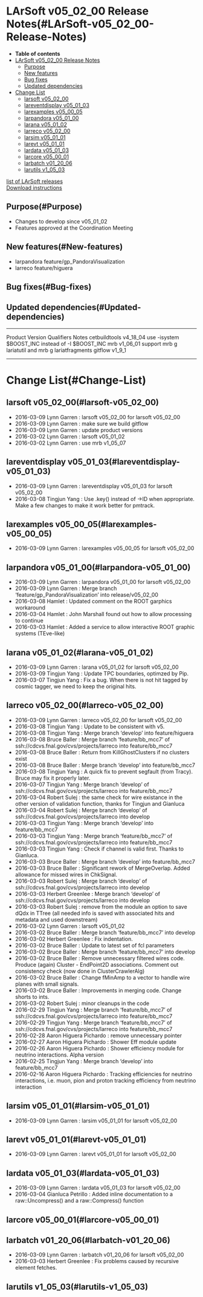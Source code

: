 LArSoft v05\_02\_00 Release Notes(#LArSoft-v05_02_00-Release-Notes)
======================================================================

-   **Table of contents**
-   [LArSoft v05\_02\_00 Release Notes](#LArSoft-v05_02_00-Release-Notes)
    -   [Purpose](#Purpose)
    -   [New features](#New-features)
    -   [Bug fixes](#Bug-fixes)
    -   [Updated dependencies](#Updated-dependencies)
-   [Change List](#Change-List)
    -   [larsoft v05\_02\_00](#larsoft-v05_02_00)
    -   [lareventdisplay v05\_01\_03](#lareventdisplay-v05_01_03)
    -   [larexamples v05\_00\_05](#larexamples-v05_00_05)
    -   [larpandora v05\_01\_00](#larpandora-v05_01_00)
    -   [larana v05\_01\_02](#larana-v05_01_02)
    -   [larreco v05\_02\_00](#larreco-v05_02_00)
    -   [larsim v05\_01\_01](#larsim-v05_01_01)
    -   [larevt v05\_01\_01](#larevt-v05_01_01)
    -   [lardata v05\_01\_03](#lardata-v05_01_03)
    -   [larcore v05\_00\_01](#larcore-v05_00_01)
    -   [larbatch v01\_20\_06](#larbatch-v01_20_06)
    -   [larutils v1\_05\_03](#larutils-v1_05_03)

[list of LArSoft releases](LArSoft_release_list)\
[Download instructions](http://scisoft.fnal.gov/scisoft/bundles/larsoft/v05_02_00/larsoft-v05_02_00.html)

Purpose(#Purpose)
--------------------

-   Changes to develop since v05\_01\_02
-   Features approved at the Coordination Meeting

New features(#New-features)
------------------------------

-   larpandora feature/gp\_PandoraVisualization
-   larreco feature/higuera

Bug fixes(#Bug-fixes)
------------------------

Updated dependencies(#Updated-dependencies)
----------------------------------------------

  --------------- ------------ ------------ ------------------------------------------------------
  Product         Version      Qualifiers   Notes
  cetbuildtools   v4\_18\_04                use -isystem \$BOOST\_INC instead of -I \$BOOST\_INC
  mrb             v1\_06\_01                support mrb g lariatutil and mrb g lariatfragments
  gitflow         v1\_9\_1                  
  --------------- ------------ ------------ ------------------------------------------------------

Change List(#Change-List)
============================

larsoft v05\_02\_00(#larsoft-v05_02_00)
------------------------------------------

-   2016-03-09 Lynn Garren : larsoft v05\_02\_00 for larsoft v05\_02\_00
-   2016-03-09 Lynn Garren : make sure we build gitflow
-   2016-03-09 Lynn Garren : update product versions
-   2016-03-02 Lynn Garren : larsoft v05\_01\_02
-   2016-03-02 Lynn Garren : use mrb v1\_05\_07

lareventdisplay v05\_01\_03(#lareventdisplay-v05_01_03)
----------------------------------------------------------

-   2016-03-09 Lynn Garren : lareventdisplay v05\_01\_03 for larsoft v05\_02\_00
-   2016-03-08 Tingjun Yang : Use .key() instead of -\>ID when appropriate. Make a few changes to make it work better for pmtrack.

larexamples v05\_00\_05(#larexamples-v05_00_05)
--------------------------------------------------

-   2016-03-09 Lynn Garren : larexamples v05\_00\_05 for larsoft v05\_02\_00

larpandora v05\_01\_00(#larpandora-v05_01_00)
------------------------------------------------

-   2016-03-09 Lynn Garren : larpandora v05\_01\_00 for larsoft v05\_02\_00
-   2016-03-09 Lynn Garren : Merge branch ‘feature/gp\_PandoraVisualization’ into release/v05\_02\_00
-   2016-03-08 Hamlet : Updated comment on the ROOT garphics workaround
-   2016-03-04 Hamlet : John Marshall found out how to allow processing to continue
-   2016-03-03 Hamlet : Added a service to allow interactive ROOT graphic systems (TEve-like)

larana v05\_01\_02(#larana-v05_01_02)
----------------------------------------

-   2016-03-09 Lynn Garren : larana v05\_01\_02 for larsoft v05\_02\_00
-   2016-03-09 Tingjun Yang : Update TPC boundaries, optimzed by Pip.
-   2016-03-07 Tingjun Yang : Fix a bug. When there is not hit tagged by cosmic tagger, we need to keep the original hits.

larreco v05\_02\_00(#larreco-v05_02_00)
------------------------------------------

-   2016-03-09 Lynn Garren : larreco v05\_02\_00 for larsoft v05\_02\_00
-   2016-03-08 Tingjun Yang : Update to be consistent with v5.
-   2016-03-08 Tingjun Yang : Merge branch ‘develop’ into feature/higuera
-   2016-03-08 Bruce Baller : Merge branch ‘feature/bb\_mcc7’ of ssh://cdcvs.fnal.gov/cvs/projects/larreco into feature/bb\_mcc7
-   2016-03-08 Bruce Baller : Return from KillGhostClusters if no clusters exist
-   2016-03-08 Bruce Baller : Merge branch ‘develop’ into feature/bb\_mcc7
-   2016-03-08 Tingjun Yang : A quick fix to prevent segfault (from Tracy). Bruce may fix it properly later.
-   2016-03-07 Tingjun Yang : Merge branch ‘develop’ of ssh://cdcvs.fnal.gov/cvs/projects/larreco into feature/bb\_mcc7
-   2016-03-04 Robert Sulej : the same check for wire existance in the other version of validation function, thanks for Tingjun and Gianluca
-   2016-03-04 Robert Sulej : Merge branch ‘develop’ of ssh://cdcvs.fnal.gov/cvs/projects/larreco into develop
-   2016-03-03 Tingjun Yang : Merge branch ‘develop’ into feature/bb\_mcc7
-   2016-03-03 Tingjun Yang : Merge branch ‘feature/bb\_mcc7’ of ssh://cdcvs.fnal.gov/cvs/projects/larreco into feature/bb\_mcc7
-   2016-03-03 Tingjun Yang : Check if channel is valid first. Thanks to Gianluca.
-   2016-03-03 Bruce Baller : Merge branch ‘develop’ into feature/bb\_mcc7
-   2016-03-03 Bruce Baller : Significant rework of MergeOverlap. Added allowance for missed wires in ChkSignal.
-   2016-03-03 Robert Sulej : Merge branch ‘develop’ of ssh://cdcvs.fnal.gov/cvs/projects/larreco into develop
-   2016-03-03 Herbert Greenlee : Merge branch ‘develop’ of ssh://cdcvs.fnal.gov/cvs/projects/larreco into develop
-   2016-03-03 Robert Sulej : remove from the module an option to save dQdx in TTree (all needed info is saved with associated hits and metadata and used downstream)
-   2016-03-02 Lynn Garren : larsoft v05\_01\_02
-   2016-03-02 Bruce Baller : Merge branch ‘feature/bb\_mcc7’ into develop
-   2016-03-02 Herbert Greenlee : Fix indentation.
-   2016-03-02 Bruce Baller : Update to latest set of fcl parameters
-   2016-03-02 Bruce Baller : Merge branch ‘feature/bb\_mcc7’ into develop
-   2016-03-02 Bruce Baller : Remove unnecessary filtered wires code. Produce (again) Cluster - EndPoint2D associations. Comment out consistency check (now done in ClusterCrawlerAlg)
-   2016-03-02 Bruce Baller : Change fMinAmp to a vector to handle wire planes with small signals.
-   2016-03-02 Bruce Baller : Improvements in merging code. Change shorts to ints.
-   2016-03-02 Robert Sulej : minor cleanups in the code
-   2016-02-29 Tingjun Yang : Merge branch ‘feature/bb\_mcc7’ of ssh://cdcvs.fnal.gov/cvs/projects/larreco into feature/bb\_mcc7
-   2016-02-29 Tingjun Yang : Merge branch ‘feature/bb\_mcc7’ of ssh://cdcvs.fnal.gov/cvs/projects/larreco into feature/bb\_mcc7
-   2016-02-28 Aaron Higuera Pichardo : remove unnecessary pointer
-   2016-02-27 Aaron Higuera Pichardo : Shower Eff module update
-   2016-02-26 Aaron Higuera Pichardo : Shower efficiency module for neutrino interactions. Alpha version
-   2016-02-25 Tingjun Yang : Merge branch ‘develop’ into feature/bb\_mcc7
-   2016-02-16 Aaron Higuera Pichardo : Tracking efficiencies for neutrino interactions, i.e. muon, pion and proton tracking efficiency from neutrino interaction

larsim v05\_01\_01(#larsim-v05_01_01)
----------------------------------------

-   2016-03-09 Lynn Garren : larsim v05\_01\_01 for larsoft v05\_02\_00

larevt v05\_01\_01(#larevt-v05_01_01)
----------------------------------------

-   2016-03-09 Lynn Garren : larevt v05\_01\_01 for larsoft v05\_02\_00

lardata v05\_01\_03(#lardata-v05_01_03)
------------------------------------------

-   2016-03-09 Lynn Garren : lardata v05\_01\_03 for larsoft v05\_02\_00
-   2016-03-04 Gianluca Petrillo : Added inline documentation to a raw::Uncompress() and a raw::Compress() function

larcore v05\_00\_01(#larcore-v05_00_01)
------------------------------------------

larbatch v01\_20\_06(#larbatch-v01_20_06)
--------------------------------------------

-   2016-03-09 Lynn Garren : larbatch v01\_20\_06 for larsoft v05\_02\_00
-   2016-03-03 Herbert Greenlee : Fix problems caused by recursive element fetches.

larutils v1\_05\_03(#larutils-v1_05_03)
------------------------------------------
